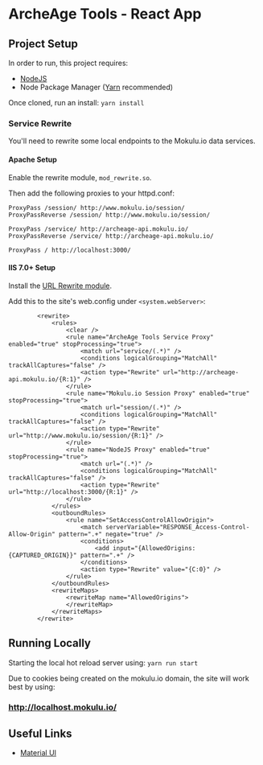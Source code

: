 # ArcheAge Tools - React App

## Project Setup
In order to run, this project requires:
- [NodeJS](https://nodejs.org/)
- Node Package Manager ([Yarn](https://yarnpkg.com) recommended)

Once cloned, run an install:
`yarn install`

### Service Rewrite
You'll need to rewrite some local endpoints to the Mokulu.io data services.

#### Apache Setup
Enable the rewrite module, `mod_rewrite.so`.

Then add the following proxies to your httpd.conf:
```
ProxyPass /session/ http://www.mokulu.io/session/
ProxyPassReverse /session/ http://www.mokulu.io/session/

ProxyPass /service/ http://archeage-api.mokulu.io/
ProxyPassReverse /service/ http://archeage-api.mokulu.io/

ProxyPass / http://localhost:3000/
```

#### IIS 7.0+ Setup
Install the [URL Rewrite module](https://www.iis.net/downloads/microsoft/url-rewrite).

Add this to the site's web.config under `<system.webServer>`:
```
        <rewrite>
            <rules>
                <clear />
                <rule name="ArcheAge Tools Service Proxy" enabled="true" stopProcessing="true">
                    <match url="service/(.*)" />
                    <conditions logicalGrouping="MatchAll" trackAllCaptures="false" />
                    <action type="Rewrite" url="http://archeage-api.mokulu.io/{R:1}" />
                </rule>
                <rule name="Mokulu.io Session Proxy" enabled="true" stopProcessing="true">
                    <match url="session/(.*)" />
                    <conditions logicalGrouping="MatchAll" trackAllCaptures="false" />
                    <action type="Rewrite" url="http://www.mokulu.io/session/{R:1}" />
                </rule>
                <rule name="NodeJS Proxy" enabled="true" stopProcessing="true">
                    <match url="(.*)" />
                    <conditions logicalGrouping="MatchAll" trackAllCaptures="false" />
                    <action type="Rewrite" url="http://localhost:3000/{R:1}" />
                </rule>
            </rules>
            <outboundRules>
                <rule name="SetAccessControlAllowOrigin">
                    <match serverVariable="RESPONSE_Access-Control-Allow-Origin" pattern=".+" negate="true" />
                    <conditions>
                        <add input="{AllowedOrigins:{CAPTURED_ORIGIN}}" pattern=".+" />
                    </conditions>
                    <action type="Rewrite" value="{C:0}" />
                </rule>
            </outboundRules>
            <rewriteMaps>
                <rewriteMap name="AllowedOrigins">
                </rewriteMap>
            </rewriteMaps>
        </rewrite>
```

## Running Locally

Starting the local hot reload server using:
`yarn run start`

Due to cookies being created on the mokulu.io domain, the site will work best by using:
### http://localhost.mokulu.io/

## Useful Links
- [Material UI](https://material-ui.com/)
